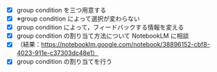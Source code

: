 - [x] group condition を三つ用意する
- [x] ※group condition によって選択が変わらない
- [x] group condition によって，フィードバックする情報を変える
- [x] group condition の割り当て方法について NotebookLM に相談
- [x] （結果：https://notebooklm.google.com/notebook/38896152-cbf8-4023-911e-c37303dc48e1）
- [x] group condition の割り当てを行う

